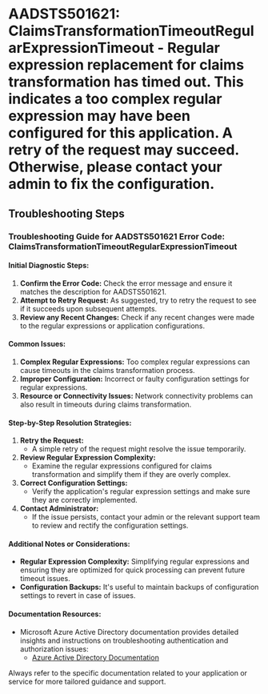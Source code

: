 # AADSTS501621: ClaimsTransformationTimeoutRegularExpressionTimeout - Regular expression replacement for claims transformation has timed out. This indicates a too complex regular expression may have been configured for this application. A retry of the request may succeed. Otherwise, please contact your admin to fix the configuration.


## Troubleshooting Steps
### Troubleshooting Guide for AADSTS501621 Error Code: ClaimsTransformationTimeoutRegularExpressionTimeout

#### Initial Diagnostic Steps:
1. **Confirm the Error Code:** Check the error message and ensure it matches the description for AADSTS501621.
2. **Attempt to Retry Request:** As suggested, try to retry the request to see if it succeeds upon subsequent attempts.
3. **Review any Recent Changes:** Check if any recent changes were made to the regular expressions or application configurations.

#### Common Issues:
1. **Complex Regular Expressions:** Too complex regular expressions can cause timeouts in the claims transformation process.
2. **Improper Configuration:** Incorrect or faulty configuration settings for regular expressions.
3. **Resource or Connectivity Issues:** Network connectivity problems can also result in timeouts during claims transformation.

#### Step-by-Step Resolution Strategies:
1. **Retry the Request:**
   - A simple retry of the request might resolve the issue temporarily.
2. **Review Regular Expression Complexity:**
   - Examine the regular expressions configured for claims transformation and simplify them if they are overly complex.
3. **Correct Configuration Settings:**
   - Verify the application's regular expression settings and make sure they are correctly implemented.
4. **Contact Administrator:**
   - If the issue persists, contact your admin or the relevant support team to review and rectify the configuration settings.

#### Additional Notes or Considerations:
- **Regular Expression Complexity:** Simplifying regular expressions and ensuring they are optimized for quick processing can prevent future timeout issues.
- **Configuration Backups:** It's useful to maintain backups of configuration settings to revert in case of issues.

#### Documentation Resources:
- Microsoft Azure Active Directory documentation provides detailed insights and instructions on troubleshooting authentication and authorization issues:
   - [Azure Active Directory Documentation](https://docs.microsoft.com/en-us/azure/active-directory/)
  
Always refer to the specific documentation related to your application or service for more tailored guidance and support.